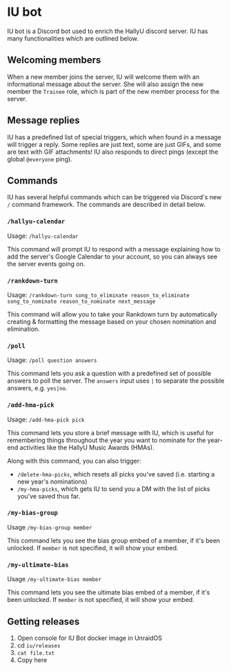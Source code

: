 # IU bot

IU bot is a Discord bot used to enrich the HallyU discord server. IU has many
functionalities which are outlined below.

## Welcoming members

When a new member joins the server, IU will welcome them with an informational message
about the server. She will also assign the new member the `Trainee` role, which is part of
the new member process for the server.

## Message replies

IU has a predefined list of special triggers, which when found in a message will trigger a
reply. Some replies are just text, some are just GIFs, and some are text with GIF
attachments! IU also responds to direct pings (except the global `@everyone` ping).

## Commands

IU has several helpful commands which can be triggered via Discord's new `/` command
framework. The commands are described in detail below.

### `/hallyu-calendar`

Usage: `/hallyu-calendar`

This command will prompt IU to respond with a message explaining how to add the server's
Google Calendar to your account, so you can always see the server events going on.

### `/rankdown-turn`

Usage:
`/rankdown-turn song_to_eliminate reason_to_eliminate song_to_nominate reason_to_nominate next_message`

This command will allow you to take your Rankdown turn by automatically creating &
formatting the message based on your chosen nomination and elimination.

### `/poll`

Usage: `/poll question answers`

This command lets you ask a question with a predefined set of possible answers to poll the
server. The `answers` input uses `|` to separate the possible answers, e.g. `yes|no`.

### `/add-hma-pick`

Usage: `/add-hma-pick pick`

This command lets you store a brief message with IU, which is useful for remembering
things throughout the year you want to nominate for the year-end activities like the
HallyU Music Awards (HMAs).

Along with this command, you can also trigger:

- `/delete-hma-picks`, which resets all picks you've saved (i.e. starting a new year's
  nominations)
- `/my-hma-picks`, which gets IU to send you a DM with the list of picks you've saved thus
  far.

### `/my-bias-group`

Usage `/my-bias-group member`

This command lets you see the bias group embed of a member, if it's been unlocked. If
`member` is not specified, it will show your embed.

### `/my-ultimate-bias`

Usage `/my-ultimate-bias member`

This command lets you see the ultimate bias embed of a member, if it's been unlocked. If
`member` is not specified, it will show your embed.

## Getting releases

1. Open console for IU Bot docker image in UnraidOS
2. cd `iu/releases`
3. `cat file.txt`
4. Copy here